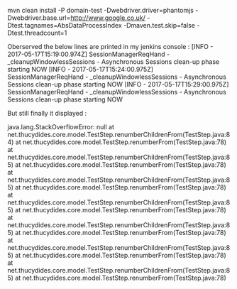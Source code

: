 mvn clean install -P domain-test -Dwebdriver.driver=phantomjs -Dwebdriver.base.url=http://www.google.co.uk/ -Dtest.tagnames=AbsDataProcessIndex -Dmaven.test.skip=false -Dtest.threadcount=1


Oberserved the below lines are printed in my jenkins console :
[INFO  - 2017-05-17T15:19:00.974Z] SessionManagerReqHand - _cleanupWindowlessSessions - Asynchronous Sessions clean-up phase starting NOW
[INFO  - 2017-05-17T15:24:00.975Z] SessionManagerReqHand - _cleanupWindowlessSessions - Asynchronous Sessions clean-up phase starting NOW
[INFO  - 2017-05-17T15:29:00.975Z] SessionManagerReqHand - _cleanupWindowlessSessions - Asynchronous Sessions clean-up phase starting NOW

But still finally it displayed :

java.lang.StackOverflowError: null
	at net.thucydides.core.model.TestStep.renumberChildrenFrom(TestStep.java:84)
	at net.thucydides.core.model.TestStep.renumberFrom(TestStep.java:78)
	at net.thucydides.core.model.TestStep.renumberChildrenFrom(TestStep.java:85)
	at net.thucydides.core.model.TestStep.renumberFrom(TestStep.java:78)
	at net.thucydides.core.model.TestStep.renumberChildrenFrom(TestStep.java:85)
	at net.thucydides.core.model.TestStep.renumberFrom(TestStep.java:78)
	at net.thucydides.core.model.TestStep.renumberChildrenFrom(TestStep.java:85)
	at net.thucydides.core.model.TestStep.renumberFrom(TestStep.java:78)
	at net.thucydides.core.model.TestStep.renumberChildrenFrom(TestStep.java:85)
	at net.thucydides.core.model.TestStep.renumberFrom(TestStep.java:78)
	at net.thucydides.core.model.TestStep.renumberChildrenFrom(TestStep.java:85)
	at net.thucydides.core.model.TestStep.renumberFrom(TestStep.java:78)
	at net.thucydides.core.model.TestStep.renumberChildrenFrom(TestStep.java:85)
	at net.thucydides.core.model.TestStep.renumberFrom(TestStep.java:78)
